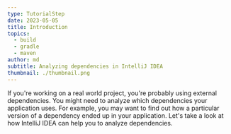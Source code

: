 ```yaml
---
type: TutorialStep
date: 2023-05-05
title: Introduction
topics:
  - build
  - gradle
  - maven
author: md
subtitle: Analyzing dependencies in IntelliJ IDEA
thumbnail: ./thumbnail.png
---
```


If you're working on a real world project, you're probably using external dependencies. You might need to analyze which dependencies your application uses. For example, you may want to find out how a particular version of a dependency ended up in your application. Let's take a look at how IntelliJ IDEA can help you to analyze dependencies.
